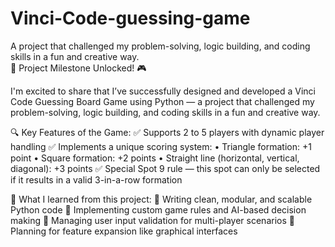 # Vinci-Code-guessing-game
A project that challenged my problem-solving, logic building, and coding skills in a fun and creative way.  
🚀 Project Milestone Unlocked! 🎮

I'm excited to share that I’ve successfully designed and developed a Vinci Code Guessing Board Game using Python — a project that challenged my problem-solving, logic building, and coding skills in a fun and creative way.

🔍 Key Features of the Game:
✅ Supports 2 to 5 players with dynamic player handling
✅ Implements a unique scoring system:
• Triangle formation: +1 point
• Square formation: +2 points
• Straight line (horizontal, vertical, diagonal): +3 points
✅ Special Spot 9 rule — this spot can only be selected if it results in a valid 3-in-a-row formation

🎯 What I learned from this project:
🔹 Writing clean, modular, and scalable Python code
🔹 Implementing custom game rules and AI-based decision making
🔹 Managing user input validation for multi-player scenarios
🔹 Planning for feature expansion like graphical interfaces
